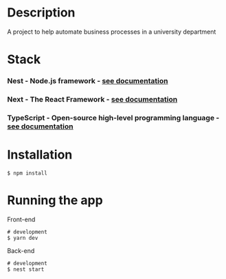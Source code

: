 # Description
A project to help automate business processes in a university department

# Stack
### Nest - Node.js framework - [see documentation](https://docs.nestjs.com/)
### Next - The React Framework - [see documentation](https://nextjs.org/docs)
### TypeScript - Open-source high-level programming language - [see documentation](https://www.typescriptlang.org/docs/handbook/typescript-in-5-minutes.html)

# Installation
```
$ npm install
```

# Running the app
Front-end
```
# development
$ yarn dev
```
Back-end
```
# development
$ nest start
```
